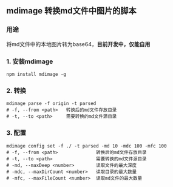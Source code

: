 ## mdimage 转换md文件中图片的脚本

### 用途

  将md文件中的本地图片转为base64，**目前开发中，仅能自用**

### 1. 安装mdimage

```shell
npm install mdimage -g
```

### 2. 转换

```shell
mdimage parse -f origin -t parsed 
# -f, --from <path>   转换后的md文件存放目录
# -t, --to <path>     需要转换的md文件源目录
```

### 3. 配置

```shell
mdimage config set -f ./ -t parsed -md 10 -mdc 100 -mfc 100
# -f, --from <path>              转换后的md文件存放目录
# -t, --to <path>                需要转换的md文件源目录
# -md, --maxDeep <number>        读取文件的最大深度
# -mdc, --maxDirCount <number>   读取目录的最大数量
# -mfc, --maxFileCount <number>  读取md文件的最大数量
```
